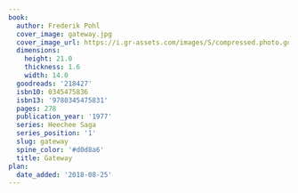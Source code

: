 ```yaml
---
book:
  author: Frederik Pohl
  cover_image: gateway.jpg
  cover_image_url: https://i.gr-assets.com/images/S/compressed.photo.goodreads.com/books/1441698400l/218427._SX98_.jpg
  dimensions:
    height: 21.0
    thickness: 1.6
    width: 14.0
  goodreads: '218427'
  isbn10: 0345475836
  isbn13: '9780345475831'
  pages: 278
  publication_year: '1977'
  series: Heechee Saga
  series_position: '1'
  slug: gateway
  spine_color: '#d0d8a6'
  title: Gateway
plan:
  date_added: '2018-08-25'
---
```

